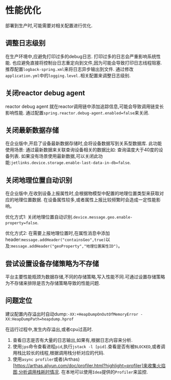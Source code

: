 # 性能优化

部署到生产时,可能需要对相关配置进行优化.

## 调整日志级别

在生产环境中,应避免打印过多的debug日志. 打印过多的日志会严重影响系统性能.
也应避免直接将控制台日志重定向到文件,因为可能会导致打印日志线程阻塞.推荐配置`logback-spring.xml`来将日志异步输出到文件.
通过修改`application.yml`中的`logging.level.`相关配置来调整日志级别.

## 关闭reactor debug agent

reactor debug agent 就在reactor调用链中添加追踪信息,可能会导致调用链变长影响性能.
通过配置`spring.reactor.debug-agent.enabled=false`来关闭.

## 关闭最新数据存储

在企业版中,开启了设备最新数据存储时,会将设备数据写到关系型数据库.
此功能使用场景: 通过最新数据来关联查询设备相关的数据比如: 查询温度大于40度的设备列表.
如果没有场景使用最新数据,可以关闭此功能:`jetlinks.device.storage.enable-last-data-in-db=false`.

## 关闭地理位置自动识别

在企业版中,在收到设备上报属性时,会根据物模型中配置的地理位置类型来获取对应的地理位置数据.
在设备属性较多,或者属性上报比较频繁时会造成一定性能影响。

优化方式1: 关闭地理位置自动识别.`device.message.geo.enable-property=false`.

优化方式2: 在需要上报地理位置时,在属性消息中添加header:`message.addHeader("containsGeo",true)`以及:`message.addHeader("geoProperty","地理位置属性ID")`。

## 尝试设置设备存储策略为不存储

平台主要性能瓶颈为数据存储,不同的存储策略,写入性能不同.可通过设置存储策略为不存储来排除是否为存储策略导致的性能问题.

## 问题定位

建议配置内存溢出时自动dump:`-XX:+HeapDumpOnOutOfMemoryError -XX:HeapDumpPath=heapdump.hprof`

在运行过程中,发生内存溢出,或者cpu过高时. 
1. 查看日志是否有大量的日志输出,如果有,根据日志内容来分析.
2. 使用`jps`命令查看进程`pid`,执行`jstack -l [pid]`.查看是否有被`BLOCKED`,或者调用栈比较长的线程,根据调用栈分析对应的代码.
3. 使用`async profiler`或者(Arthas)[https://arthas.aliyun.com/doc/profiler.html?highlight=profiler]来收集火焰图,分析调用栈耗时情况.
   在本地可以使用`Idea`提供的`Profiler`来监控.